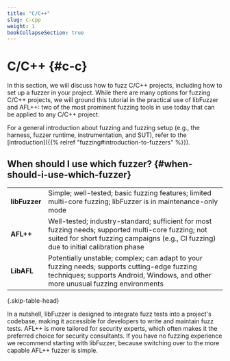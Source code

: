 ```yaml
---
title: "C/C++"
slug: c-cpp
weight: 1
bookCollapseSection: true
---
```


# C/C++ {#c-c}

In this section, we will discuss how to fuzz C/C++ projects, including how to set up a fuzzer in your project. While there are many options for fuzzing C/C++ projects, we will ground this tutorial in the practical use of libFuzzer and AFL++: two of the most prominent fuzzing tools in use today that can be applied to any C/C++ project.

For a general introduction about fuzzing and fuzzing setup (e.g., the harness, fuzzer runtime, instrumentation, and SUT), refer to the [introduction]({{% relref "fuzzing#introduction-to-fuzzers" %}}). 


## When should I use which fuzzer? {#when-should-i-use-which-fuzzer}

|||
|--- |--- |
|**libFuzzer**|Simple; well-tested; basic fuzzing features; limited multi-core fuzzing; libFuzzer is in maintenance-only mode|
|**AFL++**|Well-tested; industry-standard; sufficient for most fuzzing needs; supported multi-core fuzzing; not suited for short fuzzing campaigns (e.g., CI fuzzing) due to initial calibration phase|
|**LibAFL**|Potentially unstable; complex; can adapt to your fuzzing needs; supports cutting-edge fuzzing techniques; supports Android, Windows, and other more unusual fuzzing environments|
{.skip-table-head}

In a nutshell, libFuzzer is designed to integrate fuzz tests into a project's codebase, making it accessible for developers to write and maintain fuzz tests. AFL++ is more tailored for security experts, which often makes it the preferred choice for security consultants. If you have no fuzzing experience we recommend starting with libFuzzer, because switching over to the more capable AFL++ fuzzer is simple.

